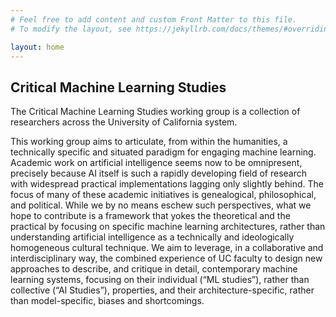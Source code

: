```yaml
---
# Feel free to add content and custom Front Matter to this file.
# To modify the layout, see https://jekyllrb.com/docs/themes/#overriding-theme-defaults

layout: home
---
```


## Critical Machine Learning Studies

The Critical Machine Learning Studies working group is a collection of researchers across the University of California system.

This working group aims to articulate, from within the humanities, a technically specific
and situated paradigm for engaging machine learning. Academic work on artificial intelligence
seems now to be omnipresent, precisely because AI itself is such a rapidly developing field of
research with widespread practical implementations lagging only slightly behind. The focus of
many of these academic initiatives is genealogical, philosophical, and political. While we by no
means eschew such perspectives, what we hope to contribute is a framework that yokes the
theoretical and the practical by focusing on specific machine learning architectures, rather than
understanding artificial intelligence as a technically and ideologically homogeneous cultural
technique. We aim to leverage, in a collaborative and interdisciplinary way, the combined
experience of UC faculty to design new approaches to describe, and critique in detail,
contemporary machine learning systems, focusing on their individual (“ML studies”), rather
than collective (“AI Studies”), properties, and their architecture-specific, rather than
model-specific, biases and shortcomings.
